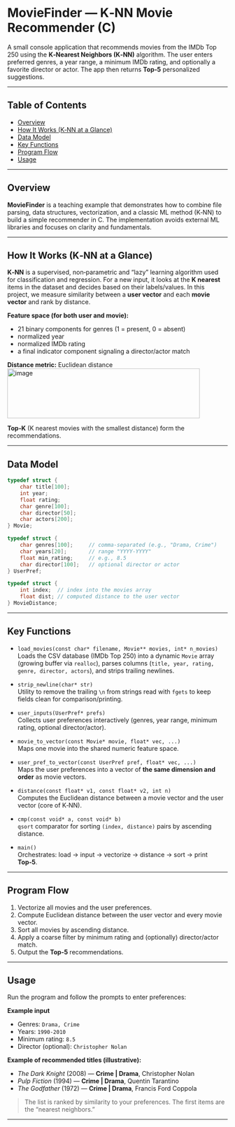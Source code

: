 # MovieFinder — K‑NN Movie Recommender (C)

A small console application that recommends movies from the IMDb Top 250 using the **K‑Nearest Neighbors (K‑NN)** algorithm. The user enters preferred genres, a year range, a minimum IMDb rating, and optionally a favorite director or actor. The app then returns **Top‑5** personalized suggestions.  

---

## Table of Contents
- [Overview](#overview)
- [How It Works (K‑NN at a Glance)](#how-it-works-k-nn-at-a-glance)
- [Data Model](#data-model)
- [Key Functions](#key-functions)
- [Program Flow](#program-flow)
- [Usage](#usage)

---

## Overview

**MovieFinder** is a teaching example that demonstrates how to combine file parsing, data structures, vectorization, and a classic ML method (K‑NN) to build a simple recommender in C. The implementation avoids external ML libraries and focuses on clarity and fundamentals.

---

## How It Works (K‑NN at a Glance)

**K‑NN** is a supervised, non‑parametric and “lazy” learning algorithm used for classification and regression. For a new input, it looks at the **K nearest** items in the dataset and decides based on their labels/values. In this project, we measure similarity between a **user vector** and each **movie vector** and rank by distance.

**Feature space (for both user and movie):**
- 21 binary components for genres (1 = present, 0 = absent)  
- normalized year  
- normalized IMDb rating  
- a final indicator component signaling a director/actor match  

**Distance metric:** Euclidean distance  
<img width="440" height="114" alt="image" src="https://github.com/user-attachments/assets/3fe0d716-80d8-429f-b10f-82a4f8363103" />

**Top‑K** (K nearest movies with the smallest distance) form the recommendations.

---

## Data Model

```c
typedef struct {
    char title[100];
    int year;
    float rating;
    char genre[100];
    char director[50];
    char actors[200];
} Movie;

typedef struct {
    char genres[100];     // comma-separated (e.g., "Drama, Crime")
    char years[20];       // range "YYYY-YYYY"
    float min_rating;     // e.g., 8.5
    char director[100];   // optional director or actor
} UserPref;

typedef struct {
    int index;  // index into the movies array
    float dist; // computed distance to the user vector
} MovieDistance;
```

---

## Key Functions

- `load_movies(const char* filename, Movie** movies, int* n_movies)`  
  Loads the CSV database (IMDb Top 250) into a dynamic `Movie` array (growing buffer via `realloc`), parses columns (`title, year, rating, genre, director, actors`), and strips trailing newlines.

- `strip_newline(char* str)`  
  Utility to remove the trailing `\n` from strings read with `fgets` to keep fields clean for comparison/printing.

- `user_inputs(UserPref* prefs)`  
  Collects user preferences interactively (genres, year range, minimum rating, optional director/actor).

- `movie_to_vector(const Movie* movie, float* vec, ...)`  
  Maps one movie into the shared numeric feature space.

- `user_pref_to_vector(const UserPref pref, float* vec, ...)`  
  Maps the user preferences into a vector of **the same dimension and order** as movie vectors.

- `distance(const float* v1, const float* v2, int n)`  
  Computes the Euclidean distance between a movie vector and the user vector (core of K‑NN).

- `cmp(const void* a, const void* b)`  
  `qsort` comparator for sorting `(index, distance)` pairs by ascending distance.

- `main()`  
  Orchestrates: load → input → vectorize → distance → sort → print **Top‑5**.

---

## Program Flow

1. Vectorize all movies and the user preferences.  
2. Compute Euclidean distance between the user vector and every movie vector.  
3. Sort all movies by ascending distance.  
4. Apply a coarse filter by minimum rating and (optionally) director/actor match.  
5. Output the **Top‑5** recommendations.

---

## Usage

Run the program and follow the prompts to enter preferences:

**Example input**
- Genres: `Drama, Crime`  
- Years: `1990-2010`  
- Minimum rating: `8.5`  
- Director (optional): `Christopher Nolan`

**Example of recommended titles (illustrative):**
- *The Dark Knight* (2008) — **Crime | Drama**, Christopher Nolan  
- *Pulp Fiction* (1994) — **Crime | Drama**, Quentin Tarantino  
- *The Godfather* (1972) — **Crime | Drama**, Francis Ford Coppola  

> The list is ranked by similarity to your preferences. The first items are the “nearest neighbors.”

---
